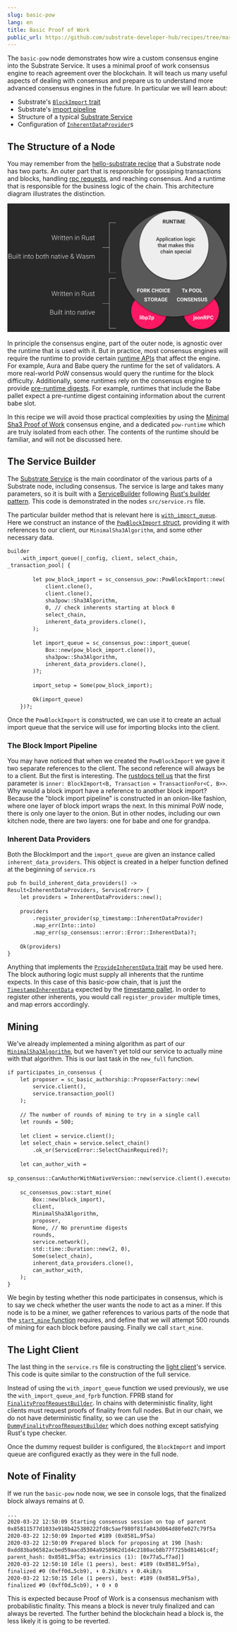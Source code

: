 ```yaml
---
slug: basic-pow
lang: en
title: Basic Proof of Work
public_url: https://github.com/substrate-developer-hub/recipes/tree/master/nodes/basic-pow
---
```


The `basic-pow` node demonstrates how wire a custom consensus engine into the Substrate Service. It uses a minimal proof of work consensus engine to reach agreement over the blockchain. It will teach us many useful aspects of dealing with consensus and prepare us to understand more advanced consensus engines in the future. In particular we will learn about:

* Substrate's [`BlockImport` trait](https://substrate.dev/rustdocs/master/sp_consensus/block_import/trait.BlockImport.html)
* Substrate's [import pipeline](https://substrate.dev/rustdocs/master/sp_consensus/import_queue/index.html)
* Structure of a typical [Substrate Service](https://substrate.dev/rustdocs/master/sc_service/index.html)
* Configuration of [`InherentDataProvider`](https://substrate.dev/rustdocs/master/sp_authorship/struct.InherentDataProvider.html)s

## The Structure of a Node

You may remember from the [hello-substrate recipe](../2-appetizers/1-hello-substrate.md) that a Substrate node has two parts. An outer part that is responsible for gossiping transactions and blocks, handling [rpc requests](./custom-rpc.md), and reaching consensus. And a runtime that is responsible for the business logic of the chain. This architecture diagram illustrates the distinction.

![Substrate Architecture Diagram](../../assets/substrate-architecture.png)

In principle the consensus engine, part of the outer node, is agnostic over the runtime that is used with it. But in practice, most consensus engines will require the runtime to provide certain [runtime APIs](./runtime-api.md) that affect the engine. For example, Aura and Babe query the runtime for the set of validators. A more real-world PoW consensus would query the runtime for the block difficulty. Additionally, some runtimes rely on the consensus engine to provide [pre-runtime digests](https://substrate.dev/rustdocs/master/sp_runtime/generic/enum.DigestItem.html#variant.PreRuntime). For example, runtimes that include the Babe pallet expect a pre-runtime digest containing information about the current babe slot.

In this recipe we will avoid those practical complexities by using the [Minimal Sha3 Proof of Work](./sha3-pow-consensus.md) consensus engine, and a dedicated `pow-runtime` which are truly isolated from each other. The contents of the runtime should be familiar, and will not be discussed here.

## The Service Builder

The [Substrate Service](https://substrate.dev/rustdocs/master/sc_service/trait.AbstractService.html) is the main coordinator of the various parts of a Substrate node, including consensus. The service is large and takes many parameters, so it is built with a [ServiceBuilder](https://substrate.dev/rustdocs/master/sc_service/struct.ServiceBuilder.html) following [Rust's builder pattern](https://doc.rust-lang.org/1.0.0/style/ownership/builders.html). This code is demonstrated in the nodes `src/service.rs` file.

The particular builder method that is relevant here is [`with_import_queue`](https://substrate.dev/rustdocs/master/sc_service/struct.ServiceBuilder.html#method.with_import_queue). Here we construct an instance of the [`PowBlockImport` struct](https://substrate.dev/rustdocs/master/sc_consensus_pow/struct.PowBlockImport.html), providing it with references to our client, our `MinimalSha3Algorithm`, and some other necessary data.

```rust, ignore
builder
	.with_import_queue(|_config, client, select_chain, _transaction_pool| {

		let pow_block_import = sc_consensus_pow::PowBlockImport::new(
			client.clone(),
			client.clone(),
			sha3pow::Sha3Algorithm,
			0, // check inherents starting at block 0
			select_chain,
			inherent_data_providers.clone(),
		);

		let import_queue = sc_consensus_pow::import_queue(
			Box::new(pow_block_import.clone()),
			sha3pow::Sha3Algorithm,
			inherent_data_providers.clone(),
		)?;

		import_setup = Some(pow_block_import);

		Ok(import_queue)
	})?;
```

Once the `PowBlockImport` is constructed, we can use it to create an actual import queue that the service will use for importing blocks into the client.

### The Block Import Pipeline

You may have noticed that when we created the `PowBlockImport` we gave it two separate references to the client. The second reference will always be to a client. But the first is interesting. The [rustdocs tell us](https://substrate.dev/rustdocs/master/sc_consensus_pow/struct.PowBlockImport.html#method.new) that the first parameter is `inner: BlockImport<B, Transaction = TransactionFor<C, B>>`. Why would a block import have a reference to another block import? Because the "block import pipeline" is constructed in an onion-like fashion, where one layer of block import wraps the next. In this minimal PoW node, there is only one layer to the onion. But in other nodes, including our own kitchen node, there are two layers: one for babe and one for grandpa.

### Inherent Data Providers

Both the BlockImport and the `import_queue` are given an instance called `inherent_data_providers`. This object is created in a helper function defined at the beginning of `service.rs`

```rust, ignore
pub fn build_inherent_data_providers() -> Result<InherentDataProviders, ServiceError> {
	let providers = InherentDataProviders::new();

	providers
		.register_provider(sp_timestamp::InherentDataProvider)
		.map_err(Into::into)
		.map_err(sp_consensus::error::Error::InherentData)?;

	Ok(providers)
}
```

Anything that implements the [`ProvideInherentData` trait](https://substrate.dev/rustdocs/master/sp_inherents/trait.ProvideInherentData.html) may be used here. The block authoring logic must supply all inherents that the runtime expects. In this case of this basic-pow chain, that is just the [`TimestampInherentData`](https://substrate.dev/rustdocs/master/sp_timestamp/trait.TimestampInherentData.html) expected by the [timestamp pallet](https://substrate.dev/rustdocs/master/pallet_timestamp/index.html). In order to register other inherents, you would call `register_provider` multiple times, and map errors accordingly.

## Mining

We've already implemented a mining algorithm as part of our [`MinimalSha3Algorithm`](./sha3-pow-consensus.md), but we haven't yet told our service to actually mine with that algorithm. This is our last task in the `new_full` function.

```rust, ignore
if participates_in_consensus {
	let proposer = sc_basic_authorship::ProposerFactory::new(
		service.client(),
		service.transaction_pool()
	);

	// The number of rounds of mining to try in a single call
	let rounds = 500;

	let client = service.client();
	let select_chain = service.select_chain()
		.ok_or(ServiceError::SelectChainRequired)?;

	let can_author_with =
		sp_consensus::CanAuthorWithNativeVersion::new(service.client().executor().clone());

	sc_consensus_pow::start_mine(
		Box::new(block_import),
		client,
		MinimalSha3Algorithm,
		proposer,
		None, // No preruntime digests
		rounds,
		service.network(),
		std::time::Duration::new(2, 0),
		Some(select_chain),
		inherent_data_providers.clone(),
		can_author_with,
	);
}
```

We begin by testing whether this node participates in consensus, which is to say we check whether the user wants the node to act as a miner. If this node is to be a miner, we gather references to various parts of the node that the [`start_mine` function](https://substrate.dev/rustdocs/master/sc_consensus_pow/fn.start_mine.html) requires, and define that we will attempt 500 rounds of mining for each block before pausing. Finally we call `start_mine`.

## The Light Client

The last thing in the `service.rs` file is constructing the [light client](https://www.parity.io/what-is-a-light-client/)'s service. This code is quite similar to the construction of the full service.

Instead of using the `with_import_queue` function we used previously, we use the `with_import_queue_and_fprb` function. FPRB stand for [`FinalityProofRequestBuilder`](https://substrate.dev/rustdocs/master/sc_network/config/trait.FinalityProofRequestBuilder.html). In chains with deterministic finality, light clients must request proofs of finality from full nodes. But in our chain, we do not have deterministic finality, so we can use the [`DummyFinalityProofRequestBuilder`](https://substrate.dev/rustdocs/master/sc_network/config/struct.DummyFinalityProofRequestBuilder.html) which does nothing except satisfying Rust's type checker.

Once the dummy request builder is configured, the `BlockImport` and import queue are configured exactly as they were in the full node.

## Note of Finality

If we run the `basic-pow` node now, we see in console logs, that the finalized block always remains at 0.

```
...
2020-03-22 12:50:09 Starting consensus session on top of parent 0x85811577d1033e918b425380222fd8c5aef980f81fa843d064d80fe027c79f5a
2020-03-22 12:50:09 Imported #189 (0x8581…9f5a)
2020-03-22 12:50:09 Prepared block for proposing at 190 [hash: 0xdd83ba96582acbed59aacd5304a9258962d1d4c2180acb8b77f725bd81461c4f; parent_hash: 0x8581…9f5a; extrinsics (1): [0x77a5…f7ad]]
2020-03-22 12:50:10 Idle (1 peers), best: #189 (0x8581…9f5a), finalized #0 (0xff0d…5cb9), ⬇ 0.2kiB/s ⬆ 0.4kiB/s
2020-03-22 12:50:15 Idle (1 peers), best: #189 (0x8581…9f5a), finalized #0 (0xff0d…5cb9), ⬇ 0 ⬆ 0
```

This is expected because Proof of Work is a consensus mechanism with probabilistic finality. This means a block is never truly finalized and can always be reverted. The further behind the blockchain head a block is, the less likely it is going to be reverted.
